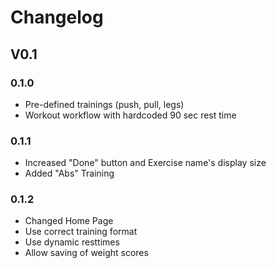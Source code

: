 # Changelog

## V0.1

### 0.1.0

- Pre-defined trainings (push, pull, legs)
- Workout workflow with hardcoded 90 sec rest time

### 0.1.1

- Increased "Done" button and Exercise name's display size
- Added "Abs" Training

### 0.1.2

- Changed Home Page
- Use correct training format
- Use dynamic resttimes
- Allow saving of weight scores
